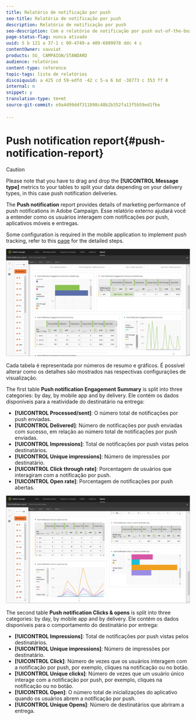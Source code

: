 ```yaml
---
title: Relatório de notificação por push
seo-title: Relatório de notificação por push
description: Relatório de notificação por push
seo-description: Com o relatório de notificação por push out-of-the-box, saiba mais sobre o sucesso das notificações por push.
page-status-flag: nunca ativado
uuid: 5 b 121 a 37-1 c 09-4749-a 409-6989978 ddc 4 c
contentOwner: sauviat
products: SG_ CAMPAIGN/STANDARD
audience: relatórios
content-type: reference
topic-tags: lista de relatórios
discoiquuid: a 425 cd 59-edfd -42 c 5-a 6 bd -38773 c 353 ff 0
internal: n
snippet: y
translation-type: tm+mt
source-git-commit: e9a4d99ddf311898c48b2b352fa13f5b59ed1fbe

---
```



# Push notification report{#push-notification-report}

>[!CAUTION]
>
>Please note that you have to drag and drop the **[!UICONTROL Message type]** metrics to your tables to split your data depending on your delivery types, in this case push notification deliveries.

The **Push notification** report provides details of marketing performance of push notifications in Adobe Campaign. Esse relatório externo ajudará você a entender como os usuários interagem com notificações por push, aplicativos móveis e entregas.

Some configuration is required in the mobile application to implement push tracking, refer to this [page](https://helpx.adobe.com/campaign/kb/push-tracking.html) for the detailed steps.

![](assets/dynamic_report_push.png)

Cada tabela é representada por números de resumo e gráficos. É possível alterar como os detalhes são mostrados nas respectivas configurações de visualização.

The first table **Push notification Engagement Summary** is split into three categories: by day, by mobile app and by delivery. Ele contém os dados disponíveis para a reatividade do destinatário na entrega:

* **[!UICONTROL Processed/sent]**: O número total de notificações por push enviadas.
* **[!UICONTROL Delivered]**: Número de notificações por push enviadas com sucesso, em relação ao número total de notificações por push enviadas.
* **[!UICONTROL Impressions]**: Total de notificações por push vistas pelos destinatários.
* **[!UICONTROL Unique impressions]**: Número de impressões por destinatário.
* **[!UICONTROL Click through rate]**: Porcentagem de usuários que interagiram com a notificação por push.
* **[!UICONTROL Open rate]**: Porcentagem de notificações por push abertas.

![](assets/dynamic_report_push_2.png)

The second table **Push notification Clicks &amp; opens** is split into three categories: by day, by mobile app and by delivery. Ele contém os dados disponíveis para o comportamento do destinatário por entrega:

* **[!UICONTROL Impressions]**: Total de notificações por push vistas pelos destinatários.
* **[!UICONTROL Unique impressions]**: Número de impressões por destinatário.
* **[!UICONTROL Click]**: Número de vezes que os usuários interagem com a notificação por push, por exemplo, cliques na notificação ou no botão.
* **[!UICONTROL Unique clicks]**: Número de vezes que um usuário único interage com a notificação por push, por exemplo, cliques na notificação ou no botão.
* **[!UICONTROL Open]**: O número total de inicializações do aplicativo quando os usuários abrem a notificação por push.
* **[!UICONTROL Unique Opens]**: Número de destinatários que abriram a entrega.

